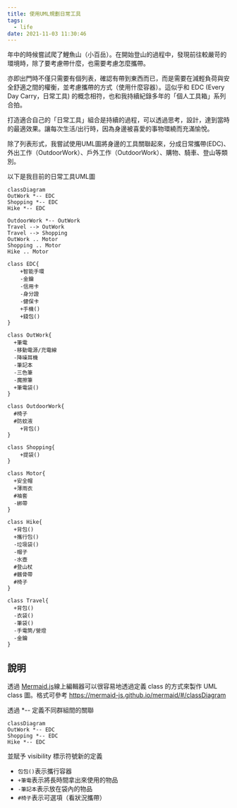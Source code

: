 ```yaml
---
title: 使用UML規劃日常工具
tags:
  - life
date: 2021-11-03 11:30:46
---
```


年中的時候嘗試爬了鯉魚山（小百岳）。在開始登山的過程中，發現前往較嚴苛的環境時，除了要考慮帶什麼，也需要考慮怎麼攜帶。

亦即出門時不僅只需要有個列表，確認有帶到東西而已，而是需要在減輕負荷與安全舒適之間的權衡，並考慮攜帶的方式（使用什麼容器）。這似乎和 EDC (Every Day Carry，日常工具) 的概念相符，也和我持續紀錄多年的「個人工具箱」系列合拍。

打造適合自己的「日常工具」組合是持續的過程，可以透過思考，設計，達到當時的最適效果。讓每次生活/出行時，因為身邊被喜愛的事物環繞而充滿愉悅。

除了列表形式，我嘗試使用UML圖將身邊的工具關聯起來，分成日常攜帶(EDC)、外出工作（OutdoorWork）、戶外工作（OutdoorWork）、購物、騎車、登山等類別。

以下是我目前的日常工具UML圖


```mermaid
classDiagram
OutWork *-- EDC
Shopping *-- EDC
Hike *-- EDC

OutdoorWork *-- OutWork
Travel --> OutWork
Travel --> Shopping
OutWork .. Motor
Shopping .. Motor
Hike .. Motor

class EDC{
	+智能手環
	-金鑰
	-信用卡
	-身分證
	-健保卡
	+手機()
	+錢包()
}

class OutWork{
  +筆電
  -移動電源/充電線
  -降噪耳機
  -筆記本
  -三色筆
  -魔擦筆
  +筆電袋()
}

class OutdoorWork{
  #椅子
  #防蚊液
	+背包()
}

class Shopping{
	+提袋()
}

class Motor{
  +安全帽
  +薄雨衣
  #袖套
  -綁帶
}

class Hike{
  +背包()
  +攜行包()
  -垃圾袋()
  -帽子
  -水壺
  #登山杖
  #髕骨帶
  #椅子
}

class Travel{
  +背包()
  -衣袋()
  -筆袋()
  -手電筒/營燈
  -金鑰 
}
```

## 說明

透過 [Mermaid.js](https://mermaid-js.github.io/mermaid-live-editor/)線上編輯器可以很容易地透過定義 class 的方式來製作 UML class 圖。格式可參考 https://mermaid-js.github.io/mermaid/#/classDiagram

透過 *-- 定義不同群組間的關聯

```
classDiagram
OutWork *-- EDC
Shopping *-- EDC
Hike *-- EDC
```

並賦予 visibility 標示符號新的定義
- `包包()`表示攜行容器
- `+筆電`表示將長時間拿出來使用的物品
- `-筆記本`表示放在袋內的物品
- `#椅子`表示可選項（看狀況攜帶）
